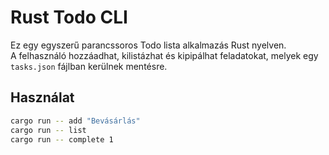 #  Rust Todo CLI

Ez egy egyszerű parancssoros Todo lista alkalmazás Rust nyelven.  
A felhasználó hozzáadhat, kilistázhat és kipipálhat feladatokat, melyek egy `tasks.json` fájlban kerülnek mentésre.

## Használat

```bash
cargo run -- add "Bevásárlás"
cargo run -- list
cargo run -- complete 1
